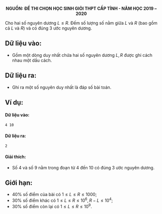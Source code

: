 **<center>NGUỒN: ĐỀ THI CHỌN HỌC SINH GIỎI THPT CẤP TỈNH - NĂM HỌC 2019 – 2020</center>**

Cho hai số nguyên dương $L≤R$. Đếm số lượng số nằm giữa $L$ và $R$ (bao gồm cả $L$ và $R$) và có đúng $3$ ước nguyên dương.

## Dữ liệu vào:
- Gồm một dòng duy nhất chứa hai số nguyên dương $L,R$ được ghi cách nhau một dấu cách.

## Dữ liệu ra:
- Ghi ra một số nguyên duy nhất là đáp số bài toán.

## Ví dụ:
#### Dữ liệu vào:
```
4 10
```

#### Dữ liệu ra:
```
2
```

#### Giải thích:
- Số $4$ và số $9$ nằm trong đoạn từ $4$ đến $10$ có đúng $3$ ước nguyên dương.

## Giới hạn:
- $40\%$ số điểm của bài có $1≤L≤R≤1000$;
- $30\%$ số điểm khác có $1≤L≤R≤10^6,R-L≤10^4$;
- $30\%$ số điểm còn lại có $1≤L≤R≤10^9$.
